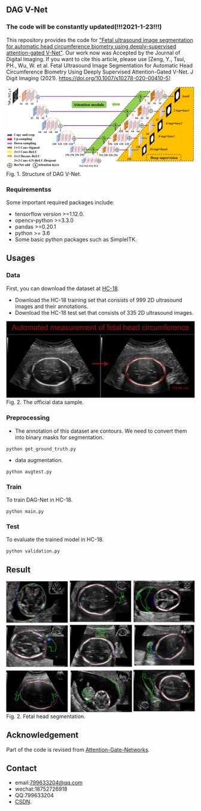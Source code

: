 ## DAG V-Net
### The code will be constantly updated(!!!2021-1-23!!!)

This repository provides the code for ["Fetal ultrasound image segmentation for automatic head circumference biometry using deeply-supervised attention-gated V-Net"][paper_link]. 
Our work now was Accepted by the Journal of Digital Imaging. If you want to cite this article, please use [Zeng, Y., Tsui, PH., Wu, W. et al. Fetal Ultrasound Image Segmentation for Automatic Head Circumference Biometry Using Deeply Supervised Attention-Gated V-Net. J Digit Imaging (2021). https://doi.org/10.1007/s10278-020-00410-5]


[paper_link]:https://link.springer.com/article/10.1007/s10278-020-00410-5
![img_net](./pictures/model.jpg)
Fig. 1. Structure of DAG V-Net.



### Requirementss
Some important required packages include:
* tensorflow version >=1.12.0.
* opencv-python >=3.3.0
* pandas >=0.20.1
* python >= 3.6 
* Some basic python packages such as SimpleITK.



## Usages
### Data
First, you can download the dataset at [HC-18][data_link]. 
* Download the HC-18 training set that consists of 999 2D ultrasound images and their annotations. 
* Download the HC-18 test set that consists of 335 2D ultrasound images.  

![img_src](./pictures/HC18.png)
Fig. 2. The official data sample.

[data_link]:https://hc18.grand-challenge.org/


### Preprocessing
* The annotation of this dataset are contours. We need to convert them into binary masks for segmentation.
```
python get_ground_truth.py
```

* data augmentation.
```
python augtest.py
```
### Train
To train DAG-Net in HC-18.
```
python main.py
```

### Test
To evaluate the trained model in HC-18.
```
python validation.py
```

## Result
![uncertainty](./pictures/comparison.jpg)
Fig. 2. Fetal head segmentation.



## Acknowledgement
Part of the code is revised from [Attention-Gate-Networks][AG].

[AG]:https://github.com/ozan-oktay/Attention-Gated-Networks

## Contact
* email:799633204@qq.com
* wechat:18752726918
* QQ:799633204
* [CSDN][web_link].


[web_link]:https://hc18.grand-challenge.org/









